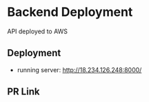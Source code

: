 # Backend Deployment

API deployed to AWS

## Deployment

* running server: http://18.234.126.248:8000/

## PR Link


